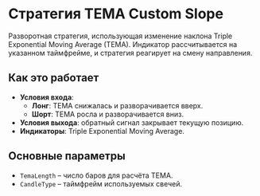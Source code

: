 # Стратегия TEMA Custom Slope

Разворотная стратегия, использующая изменение наклона Triple Exponential Moving Average (TEMA). Индикатор рассчитывается на указанном таймфрейме, и стратегия реагирует на смену направления.

## Как это работает

- **Условия входа**:
  - **Лонг**: TEMA снижалась и разворачивается вверх.
  - **Шорт**: TEMA росла и разворачивается вниз.
- **Условия выхода**: обратный сигнал закрывает текущую позицию.
- **Индикаторы**: Triple Exponential Moving Average.

## Основные параметры

- `TemaLength` – число баров для расчёта TEMA.
- `CandleType` – таймфрейм используемых свечей.
